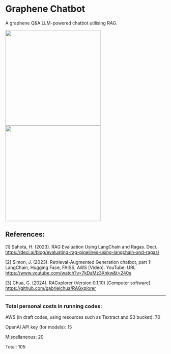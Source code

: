 # Graphene Chatbot
A graphene Q&A LLM-powered chatbot utilising RAG. 

<img src="https://github.com/sara0066/graphene/assets/154972811/51ff4da4-c2f5-43cc-ae0d-e23f4406a1c0" height="300">
<img src="https://github.com/sara0066/graphene/assets/154972811/0a5edb24-9661-4a54-83ef-cc5a207cfcec" height="300">

## References:

[1] Sahota, H. (2023). RAG Evaluation Using LangChain and Ragas. Deci. https://deci.ai/blog/evaluating-rag-pipelines-using-langchain-and-ragas/ 

[2] Simon, J. (2023). Retrieval-Augmented Generation chatbot, part 1: LangChain, Hugging Face, FAISS, AWS [Video]. YouTube. URL https://www.youtube.com/watch?v=7kDaMz3Xnkw&t=240s

[3] Chua, G. (2024). RAGxplorer (Version 0.1.10) [Computer software]. https://github.com/gabrielchua/RAGxplorer

----

### Total personal costs in running codes:
AWS (in draft codes, using resources such as Textract and S3 bucket): 70

OpenAI API key (for models): 15

Miscellaneous: 20

Total: 105
